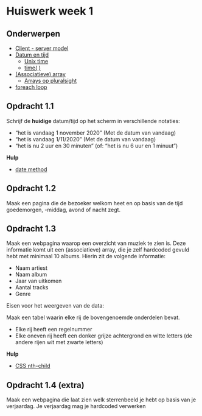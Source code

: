 # Huiswerk week 1

## Onderwerpen 
- [Client - server model](https://app.pluralsight.com/course-player?course=web-development-intro&author=nina-zakharenko&name=web-development-intro-m1&clip=1&mode=live)
- [Datum en tijd](https://www.php.net/manual/en/function.date.php)
    - [Unix time](https://en.wikipedia.org/wiki/Unix_time)
    - [time( )](https://www.php.net/manual/en/function.time.php)
- [(Associatieve) array](https://www.php.net/manual/en/language.types.array.php)
    - [Arrays op pluralsight](https://app.pluralsight.com/course-player?course=php-fundamentals&author=jill-gundersen&name=php-fundamentals-m5&clip=0&mode=live)
- [foreach loop](https://www.php.net/manual/en/control-structures.foreach.php) 

## Opdracht 1.1

Schrijf	de	**huidige**	datum/tijd	op	het	scherm	in	verschillende	notaties:
- “het	is	vandaag	1	november	2020” (Met	de	datum	van	vandaag)
- “het	is	vandaag	1/11/2020” (Met	de	datum	van	vandaag)
- “het	is	nu	2	uur	en	30	minuten”	(of:	“het	is	nu	6	uur	en	1	minuut”)

**Hulp**
- [date method](https://www.php.net/manual/en/function.date.php)

## Opdracht 1.2

Maak een pagina die de bezoeker welkom heet en op basis van de tijd goedemorgen, -middag, avond of nacht zegt.

## Opdracht 1.3
Maak een webpagina waarop een overzicht van muziek te zien is. Deze informatie komt uit een (associatieve) array, 
die je zelf hardcoded gevuld hebt met minimaal 10 albums. Hierin zit de volgende informatie:

- Naam artiest
- Naam album
- Jaar van uitkomen
- Aantal tracks
- Genre

Eisen voor het weergeven van de data:

Maak een tabel waarin elke rij de bovengenoemde onderdelen bevat.
- Elke rij heeft een regelnummer
- Elke oneven rij heeft een donker grijze achtergrond en witte letters (de andere rijen wit met zwarte letters)

**Hulp**
- [CSS nth-child](https://developer.mozilla.org/en-US/docs/Web/CSS/:nth-child)

## Opdracht 1.4 (extra)

Maak een webpagina die laat zien welk sterrenbeeld je hebt op basis van je verjaardag. Je verjaardag mag je hardcoded verwerken
